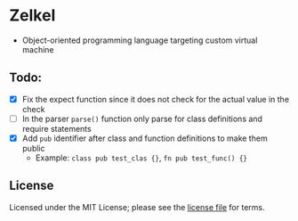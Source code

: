 # Zelkel
- Object-oriented programming language targeting custom virtual machine

## Todo:
- [x] Fix the expect function since it does not check for the actual value in the check
- [ ] In the parser `parse()` function only parse for class definitions and require statements
- [x] Add `pub` identifier after class and function definitions to make them public
  - Example: `class pub test_clas {}`, `fn pub test_func() {}`

## License
Licensed under the MIT License; please see the [license file](LICENSE) for terms.
